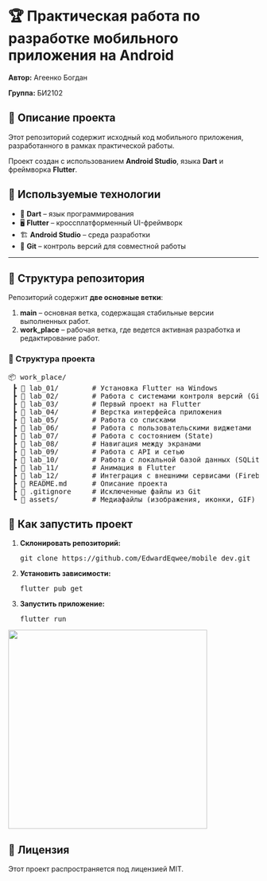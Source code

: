 <h1>🏆 Практическая работа по разработке мобильного приложения на Android</h1>

<p><strong>Автор:</strong> Агеенко Богдан</p>
<p><strong>Группа:</strong> БИ2102</p>

<h2>🚀 Описание проекта</h2>
<p>Этот репозиторий содержит исходный код мобильного приложения, разработанного в рамках практической работы.</p>
<p>Проект создан с использованием <strong>Android Studio</strong>, языка <strong>Dart</strong> и фреймворка <strong>Flutter</strong>.</p>

<h2>🔧 Используемые технологии</h2>
<ul>
  <li>🎯 <strong>Dart</strong> – язык программирования</li>
  <li>🖥 <strong>Flutter</strong> – кроссплатформенный UI-фреймворк</li>
  <li>🏗 <strong>Android Studio</strong> – среда разработки</li>
  <li>🔀 <strong>Git</strong> – контроль версий для совместной работы</li>
</ul>

<hr>

<h2>📂 Структура репозитория</h2>
<p>Репозиторий содержит <strong>две основные ветки</strong>:</p>
<ol>
  <li><strong>main</strong> – основная ветка, содержащая стабильные версии выполненных работ.</li>
  <li><strong>work_place</strong> – рабочая ветка, где ведется активная разработка и редактирование работ.</li>
</ol>

<h3>📁 Структура проекта</h3>
<pre>
📦 work_place/
 ┣ 📂 lab_01/        # Установка Flutter на Windows
 ┣ 📂 lab_02/        # Работа с системами контроля версий (Git, GitHub)
 ┣ 📂 lab_03/        # Первый проект на Flutter
 ┣ 📂 lab_04/        # Верстка интерфейса приложения
 ┣ 📂 lab_05/        # Работа со списками
 ┣ 📂 lab_06/        # Работа с пользовательскими виджетами
 ┣ 📂 lab_07/        # Работа с состоянием (State)
 ┣ 📂 lab_08/        # Навигация между экранами
 ┣ 📂 lab_09/        # Работа с API и сетью
 ┣ 📂 lab_10/        # Работа с локальной базой данных (SQLite)
 ┣ 📂 lab_11/        # Анимация в Flutter
 ┣ 📂 lab_12/        # Интеграция с внешними сервисами (Firebase, Auth)
 ┣ 📜 README.md      # Описание проекта
 ┣ 📜 .gitignore     # Исключенные файлы из Git
 ┗ 📂 assets/        # Медиафайлы (изображения, иконки, GIF)
</pre>
<h2>📌 Как запустить проект</h2>
<ol>
  <li><strong>Склонировать репозиторий:</strong> <pre>git clone https://github.com/EdwardEqwee/mobile_dev.git</pre></li>

  <li><strong>Установить зависимости:</strong> <pre>flutter pub get</pre></li>
  <li><strong>Запустить приложение:</strong> <pre>flutter run</pre></li>
</ol>

<img src="https://media0.giphy.com/media/v1.Y2lkPTc5MGI3NjExOHpmem5sdXM0NHZwOWVtaTdrYmRmZzhlZXl0YTFpMm9ldHFtZ2xyOCZlcD12MV9pbnRlcm5hbF9naWZfYnlfaWQmY3Q9Zw/10mzF0YmVmZNuw/giphy.gif" width="400">

<h2>📄 Лицензия</h2>
<p>Этот проект распространяется под лицензией MIT.</p>
